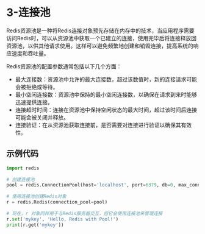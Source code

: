 # 3-连接池

Redis资源池是一种将Redis连接对象预先存储在内存中的技术，当应用程序需要访问Redis时，可以从资源池中获取一个已建立的连接，使用完毕后将连接释放回资源池，以供其他请求使用。这样可以避免频繁地创建和销毁连接，提高系统的响应速度和吞吐量。

Redis资源池的配置参数通常包括以下几个方面：

* 最大连接数：资源池中允许的最大连接数，超过该数值时，新的连接请求可能会被拒绝或等待。
* 最小空闲连接数：资源池中保持的最小空闲连接数，以确保在请求到来时能够迅速提供连接。
* 连接超时时间：连接在资源池中保持空闲状态的最大时间，超过该时间后连接可能会被关闭并释放。
* 连接验证：在从资源池获取连接前，是否需要对连接进行验证以确保其有效性。

## 示例代码

```python
import redis  
  
# 创建连接池  
pool = redis.ConnectionPool(host='localhost', port=6379, db=0, max_connections=10, decode_responses=True)  
  
# 使用连接池创建Redis对象  
r = redis.Redis(connection_pool=pool)  
  
# 现在，r 对象同样用于与Redis服务器交互，但它会使用连接池来管理连接  
r.set('mykey', 'Hello, Redis with Pool!')  
print(r.get('mykey'))
```